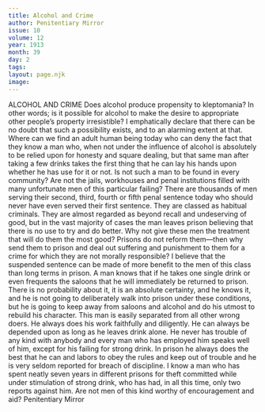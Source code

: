 ```yaml
---
title: Alcohol and Crime
author: Penitentiary Mirror
issue: 10
volume: 12
year: 1913
month: 39
day: 2
tags:
layout: page.njk
image:
---
```

ALCOHOL AND CRIME    Does alcohol produce propensity to kleptomania? In other words; is it possible for alcohol to make the desire to appropriate other people’s property irresistible? I emphatically declare that there can be no doubt that such a possibility exists, and to an alarming extent at that. Where can we find an adult human being today who can deny the fact that they know a man who, when not under the influence of alcohol is absolutely to be relied upon for honesty and square dealing, but that same man after taking a few drinks takes the first thing that he can lay his hands upon whether he has use for it or not. Is not such a man to be found in every community? Are not the jails, workhouses and penal institutions filled with many unfortunate men of this particular failing? There are thousands of men serving their second, third, fourth or fifth penal sentence today who should never have even served their first sentence. They are classed as habitual criminals. They are almost regarded as beyond recall and undeserving of good, but in the vast majority of cases the man leaves prison believing that there is no use to try and do better. Why not give these men the treatment that will do them the most good? Prisons do not reform them—then why send them to prison and deal out suffering and punishment to them for a crime for which they are not morally responsible? I believe that the suspended sentence can be made of more benefit to the men of this class than long terms in prison. A man knows that if he takes one single drink or even frequents the saloons that he will immediately be returned to prison. There is no probability about it, it is an absolute certainty, and he knows it, and he is not going to deliberately walk into prison under these conditions, but he is going to keep away from saloons and alcohol and do his utmost to rebuild his character. This man is easily separated from all other wrong doers. He always does his work faithfully and diligently. He can always be depended upon as long as he leaves drink alone. He never has trouble of any kind with anybody and every man who has employed him speaks well of him, except for his failing for strong drink. In prison he always does the best that he can and labors to obey the rules and keep out of trouble and he is very seldom reported for breach of discipline. I know a man who has spent neatly seven years in different prisons for theft committed while under stimulation of strong drink, who has had, in all this time, only two reports against him. Are not men of this kind worthy of encouragement and aid? Penitentiary Mirror 

